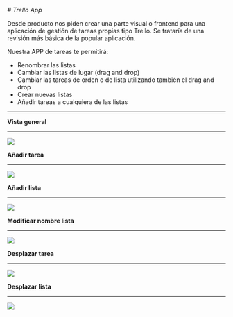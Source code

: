 <em> # Trello App </em>

Desde producto nos piden crear una parte visual o frontend para una aplicación de gestión de tareas propias tipo Trello. Se trataría de una revisión más básica de la popular aplicación.

Nuestra APP de tareas te permitirá: 
* Renombrar las listas 
* Cambiar las listas de lugar (drag and drop) 
* Cambiar las tareas de orden o de lista utilizando también el drag and drop 
* Crear nuevas listas
* Añadir tareas a cualquiera de las listas


------------

**Vista general**

------------


[![](https://i.ibb.co/c2LStt4/Captura-de-pantalla-2023-02-24-a-las-22-33-12.png)](https://i.ibb.co/c2LStt4/Captura-de-pantalla-2023-02-24-a-las-22-33-12.png)

**Añadir tarea**

------------

[![](https://i.ibb.co/ZMDWwRP/2.png)](https://i.ibb.co/ZMDWwRP/2.png)


**Añadir lista**

------------



[![](https://i.ibb.co/xLpWyR5/6.png)](https://i.ibb.co/xLpWyR5/6.png)

**Modificar nombre lista**

------------


[![](https://i.ibb.co/0XsMYjX/3.png)](https://i.ibb.co/0XsMYjX/3.png)

**Desplazar tarea**

------------



[![](https://i.ibb.co/tB79F5r/4.png)](https://i.ibb.co/tB79F5r/4.png)

**Desplazar lista**

------------



[![](https://i.ibb.co/PhsM3VH/5.png)](https://i.ibb.co/PhsM3VH/5.png)